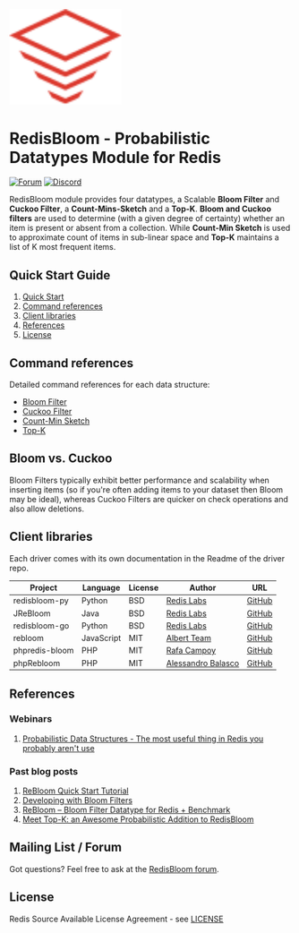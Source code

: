 <img src="images/logo.svg" alt="logo" width="200"/>

# RedisBloom - Probabilistic Datatypes Module for Redis
[![Forum](https://img.shields.io/badge/Forum-RedisBloom-blue)](https://forum.redislabs.com/c/modules/redisbloom)
[![Discord](https://img.shields.io/discord/697882427875393627?style=flat-square)](https://discord.gg/wXhwjCQ)

RedisBloom module provides four datatypes, a Scalable **Bloom Filter** and **Cuckoo Filter**, a **Count-Mins-Sketch** and a **Top-K**.
**Bloom and Cuckoo filters** are used to determine (with a given degree of certainty) whether an item is present or absent from a collection. While **Count-Min Sketch** is used to approximate count of items in sub-linear space and **Top-K** maintains a list of K most frequent items.

## Quick Start Guide
1. [Quick Start](Quick_Start.md)
1. [Command references](#command-references)
1. [Client libraries](#client-libraries)
1. [References](#references)
1. [License](#license)

## Command references
Detailed command references for each data structure:

* [Bloom Filter](Bloom_Commands.md)
* [Cuckoo Filter](Cuckoo_Commands.md)
* [Count-Min Sketch](CountMinSketch_Commands.md)
* [Top-K](TopK_Commands.md)

## Bloom vs. Cuckoo
Bloom Filters typically exhibit better performance and scalability when inserting
items (so if you're often adding items to your dataset then Bloom may be ideal),
whereas Cuckoo Filters are quicker on check operations and also allow deletions.

## Client libraries
Each driver comes with its own documentation in the Readme of the driver repo.

| Project | Language | License | Author | URL |
| ------- | -------- | ------- | ------ | --- |
| redisbloom-py | Python | BSD | [Redis Labs](https://redislabs.com) | [GitHub](https://github.com/RedisBloom/redisbloom-py) |
| JReBloom | Java | BSD | [Redis Labs](https://redislabs.com) | [GitHub](https://github.com/RedisBloom/JReBloom) |
| redisbloom-go | Python | BSD | [Redis Labs](https://redislabs.com) | [GitHub](https://github.com/RedisBloom/redisbloom-go) |
| rebloom | JavaScript | MIT | [Albert Team](https://cvitae.now.sh/) | [GitHub](https://github.com/albert-team/rebloom) |
| phpredis-bloom | PHP | MIT | [Rafa Campoy](https://github.com/averias) | [GitHub](https://github.com/averias/phpredis-bloom) |
| phpRebloom | PHP | MIT | [Alessandro Balasco](https://github.com/palicao) | [GitHub](https://github.com/palicao/phpRebloom) |


## References
### Webinars
1. [Probabilistic Data Structures - The most useful thing in Redis you probably aren't use](https://youtu.be/dq-0xagF7v8?t=102)

### Past blog posts
1. [ReBloom Quick Start Tutorial](https://docs.redislabs.com/latest/modules/redisbloom/redisbloom-quickstart/)
1. [Developing with Bloom Filters](https://docs.redislabs.com/latest/modules/redisbloom/)
1. [ReBloom – Bloom Filter Datatype for Redis + Benchmark](https://redislabs.com/blog/rebloom-bloom-filter-datatype-redis/)
1. [Meet Top-K: an Awesome Probabilistic Addition to RedisBloom](https://redislabs.com/blog/meet-top-k-awesome-probabilistic-addition-redisbloom/)

## Mailing List / Forum
Got questions? Feel free to ask at the [RedisBloom forum](https://forum.redislabs.com/c/modules/redisbloom).

## License
Redis Source Available License Agreement - see [LICENSE](https://raw.githubusercontent.com/RedisBloom/RedisBloom/master/LICENSE)
